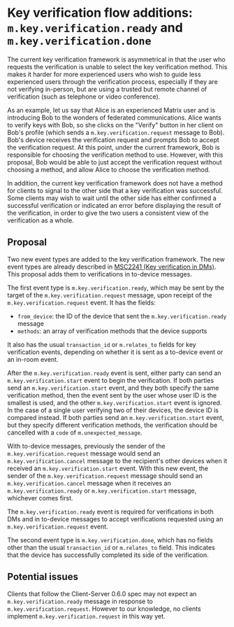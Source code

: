 # Key verification flow additions: `m.key.verification.ready` and `m.key.verification.done`

The current key verification framework is asymmetrical in that the user who
requests the verification is unable to select the key verification method.
This makes it harder for more experienced users who wish to guide less
experienced users through the verification process, especially if they are not
verifying in-person, but are using a trusted but remote channel of verification
(such as telephone or video conference).

As an example, let us say that Alice is an experienced Matrix user and is
introducing Bob to the wonders of federated communications.  Alice wants to
verify keys with Bob, so she clicks on the "Verify" button in her client on
Bob's profile (which sends a `m.key.verification.request` message to Bob).
Bob's device receives the verification request and prompts Bob to accept the
verification request.  At this point, under the current framework, Bob is
responsible for choosing the verification method to use.  However, with this
proposal, Bob would be able to just accept the verification request without
choosing a method, and allow Alice to choose the verification method.

In addition, the current key verification framework does not have a method for
clients to signal to the other side that a key verification was successful.
Some clients may wish to wait until the other side has either confirmed a
successful verification or indicated an error before displaying the result of
the verification, in order to give the two users a consistent view of the
verification as a whole.

## Proposal

Two new event types are added to the key verification framework.  The new event
types are already described in [MSC2241 (Key verification in
DMs)](https://github.com/matrix-org/matrix-doc/pull/2241).  This proposal adds
them to verifications in to-device messages.

The first event type is `m.key.verification.ready`, which may be sent by the
target of the `m.key.verification.request` message, upon receipt of the
`m.key.verification.request` event.  It has the fields:

- `from_device`: the ID of the device that sent the `m.key.verification.ready`
  message
- `methods`: an array of verification methods that the device supports

It also has the usual `transaction_id` or `m.relates_to` fields for key
verification events, depending on whether it is sent as a to-device event
or an in-room event.

After the `m.key.verification.ready` event is sent, either party can send an
`m.key.verification.start` event to begin the verification.  If both parties
send an `m.key.verification.start` event, and they both specify the same
verification method, then the event sent by the user whose user ID is the
smallest is used, and the other `m.key.verification.start` event is ignored.
In the case of a single user verifying two of their devices, the device ID is
compared instead.  If both parties send an `m.key.verification.start` event,
but they specify different verification methods, the verification should be
cancelled with a `code` of `m.unexpected_message`.

With to-device messages, previously the sender of the
`m.key.verification.request` message would send an `m.key.verification.cancel`
message to the recipient's other devices when it received an
`m.key.verification.start` event. With this new event, the sender of the
`m.key.verification.request` message should send an `m.key.verification.cancel`
message when it receives an `m.key.verification.ready` or
`m.key.verification.start` message, whichever comes first.

The `m.key.verification.ready` event is required for verifications in both DMs
and in to-device messages to accept verifications requested using an
`m.key.verification.request` event.

The second event type is `m.key.verification.done`, which has no fields other
than the usual `transaction_id` or `m.relates_to` field.  This indicates that
the device has successfully completed its side of the verification.

## Potential issues

Clients that follow the Client-Server 0.6.0 spec may not expect an
`m.key.verification.ready` message in response to `m.key.verification.request`.
However to our knowledge, no clients implement `m.key.verification.request` in
this way yet.
